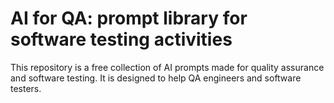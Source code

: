 # AI for QA: prompt library for software testing activities
This repository is a free collection of AI prompts made for quality assurance and software testing. It is designed to help QA engineers and software testers.
